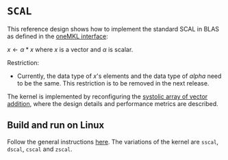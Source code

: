# `SCAL`

This reference design shows how to implement the standard SCAL in BLAS as defined in the [oneMKL interface](https://oneapi-src.github.io/oneMKL/domains/blas/scal.html):

$x \longleftarrow \alpha * x$
where $x$ is a vector and $\alpha$ is scalar.

Restriction:

* Currently, the data type of $x$'s elements and the data type of $alpha$ need to be the same. This restriction is to be removed in the next release.

The kernel is implemented by reconfiguring the [systolic array of vector addition](../reconfigurable_vecadd/README.md), where the design details and performance metrics are described.

## Build and run on Linux

Follow the general instructions [here](../README.md#user-content-build-a-kernel-and-run-on-Linux). The variations of the kernel are `sscal`, `dscal`, `cscal` and `zscal`.